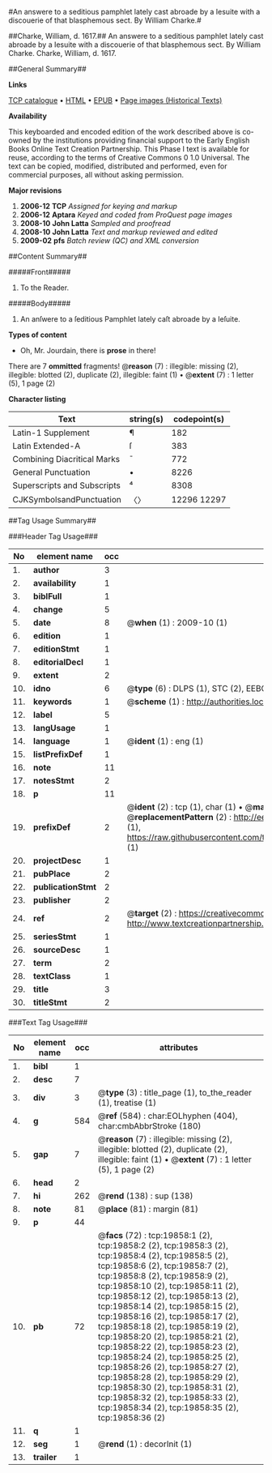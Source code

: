 #An answere to a seditious pamphlet lately cast abroade by a Iesuite with a discouerie of that blasphemous sect. By William Charke.#

##Charke, William, d. 1617.##
An answere to a seditious pamphlet lately cast abroade by a Iesuite with a discouerie of that blasphemous sect. By William Charke.
Charke, William, d. 1617.

##General Summary##

**Links**

[TCP catalogue](http://www.ota.ox.ac.uk/tcp/)  • 
[HTML](http://tei.it.ox.ac.uk/tcp/Texts-HTML/free/A18/A18437.html)  • 
[EPUB](http://tei.it.ox.ac.uk/tcp/Texts-EPUB/free/A18/A18437.epub) • 
[Page images (Historical Texts)](https://data.historicaltexts.jisc.ac.uk/view?pubId=eebo-99854437e&pageId=eebo-99854437e-19858-1)

**Availability**

This keyboarded and encoded edition of the
	       work described above is co-owned by the institutions
	       providing financial support to the Early English Books
	       Online Text Creation Partnership. This Phase I text is
	       available for reuse, according to the terms of Creative
	       Commons 0 1.0 Universal. The text can be copied,
	       modified, distributed and performed, even for
	       commercial purposes, all without asking permission.

**Major revisions**

1. __2006-12__ __TCP__ *Assigned for keying and markup*
1. __2006-12__ __Aptara__ *Keyed and coded from ProQuest page images*
1. __2008-10__ __John Latta__ *Sampled and proofread*
1. __2008-10__ __John Latta__ *Text and markup reviewed and edited*
1. __2009-02__ __pfs__ *Batch review (QC) and XML conversion*

##Content Summary##

#####Front#####

1. To the Reader.

#####Body#####

1. An anſwere to a ſeditious
Pamphlet lately caſt abroade
by a Ieſuite.

**Types of content**

  * Oh, Mr. Jourdain, there is **prose** in there!

There are 7 **ommitted** fragments! 
 @__reason__ (7) : illegible: missing (2), illegible: blotted (2), duplicate (2), illegible: faint (1)  •  @__extent__ (7) : 1 letter (5), 1 page (2)

**Character listing**


|Text|string(s)|codepoint(s)|
|---|---|---|
|Latin-1 Supplement|¶|182|
|Latin Extended-A|ſ|383|
|Combining             Diacritical Marks|̄|772|
|General Punctuation|•|8226|
|Superscripts             and Subscripts|⁴|8308|
|CJKSymbolsandPunctuation|〈〉|12296 12297|

##Tag Usage Summary##

###Header Tag Usage###

|No|element name|occ|attributes|
|---|---|---|---|
|1.|__author__|3||
|2.|__availability__|1||
|3.|__biblFull__|1||
|4.|__change__|5||
|5.|__date__|8| @__when__ (1) : 2009-10 (1)|
|6.|__edition__|1||
|7.|__editionStmt__|1||
|8.|__editorialDecl__|1||
|9.|__extent__|2||
|10.|__idno__|6| @__type__ (6) : DLPS (1), STC (2), EEBO-CITATION (1), PROQUEST (1), VID (1)|
|11.|__keywords__|1| @__scheme__ (1) : http://authorities.loc.gov/ (1)|
|12.|__label__|5||
|13.|__langUsage__|1||
|14.|__language__|1| @__ident__ (1) : eng (1)|
|15.|__listPrefixDef__|1||
|16.|__note__|11||
|17.|__notesStmt__|2||
|18.|__p__|11||
|19.|__prefixDef__|2| @__ident__ (2) : tcp (1), char (1)  •  @__matchPattern__ (2) : ([0-9\-]+):([0-9IVX]+) (1), (.+) (1)  •  @__replacementPattern__ (2) : http://eebo.chadwyck.com/downloadtiff?vid=$1&page=$2 (1), https://raw.githubusercontent.com/textcreationpartnership/Texts/master/tcpchars.xml#$1 (1)|
|20.|__projectDesc__|1||
|21.|__pubPlace__|2||
|22.|__publicationStmt__|2||
|23.|__publisher__|2||
|24.|__ref__|2| @__target__ (2) : https://creativecommons.org/publicdomain/zero/1.0/ (1), http://www.textcreationpartnership.org/docs/. (1)|
|25.|__seriesStmt__|1||
|26.|__sourceDesc__|1||
|27.|__term__|2||
|28.|__textClass__|1||
|29.|__title__|3||
|30.|__titleStmt__|2||


###Text Tag Usage###

|No|element name|occ|attributes|
|---|---|---|---|
|1.|__bibl__|1||
|2.|__desc__|7||
|3.|__div__|3| @__type__ (3) : title_page (1), to_the_reader (1), treatise (1)|
|4.|__g__|584| @__ref__ (584) : char:EOLhyphen (404), char:cmbAbbrStroke (180)|
|5.|__gap__|7| @__reason__ (7) : illegible: missing (2), illegible: blotted (2), duplicate (2), illegible: faint (1)  •  @__extent__ (7) : 1 letter (5), 1 page (2)|
|6.|__head__|2||
|7.|__hi__|262| @__rend__ (138) : sup (138)|
|8.|__note__|81| @__place__ (81) : margin (81)|
|9.|__p__|44||
|10.|__pb__|72| @__facs__ (72) : tcp:19858:1 (2), tcp:19858:2 (2), tcp:19858:3 (2), tcp:19858:4 (2), tcp:19858:5 (2), tcp:19858:6 (2), tcp:19858:7 (2), tcp:19858:8 (2), tcp:19858:9 (2), tcp:19858:10 (2), tcp:19858:11 (2), tcp:19858:12 (2), tcp:19858:13 (2), tcp:19858:14 (2), tcp:19858:15 (2), tcp:19858:16 (2), tcp:19858:17 (2), tcp:19858:18 (2), tcp:19858:19 (2), tcp:19858:20 (2), tcp:19858:21 (2), tcp:19858:22 (2), tcp:19858:23 (2), tcp:19858:24 (2), tcp:19858:25 (2), tcp:19858:26 (2), tcp:19858:27 (2), tcp:19858:28 (2), tcp:19858:29 (2), tcp:19858:30 (2), tcp:19858:31 (2), tcp:19858:32 (2), tcp:19858:33 (2), tcp:19858:34 (2), tcp:19858:35 (2), tcp:19858:36 (2)|
|11.|__q__|1||
|12.|__seg__|1| @__rend__ (1) : decorInit (1)|
|13.|__trailer__|1||

